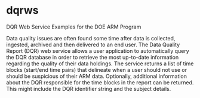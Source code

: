 # dqrws
DQR Web Service Examples for the DOE ARM Program

Data quality issues are often found some time after data is collected, ingested, archived and then delivered to an end user. The Data Quality Report (DQR) web service allows a user application to automatically query the DQR database in order to retrieve the most up-to-date information regarding the quality of their data holdings. The service returns a list of time blocks (start/end time pairs) that delineate when a user should not use or should be suspicious of their ARM data. Optionally, additional information about the DQR responsible for the time blocks in the report can be returned. This might include the DQR identifier string and the subject details. 
